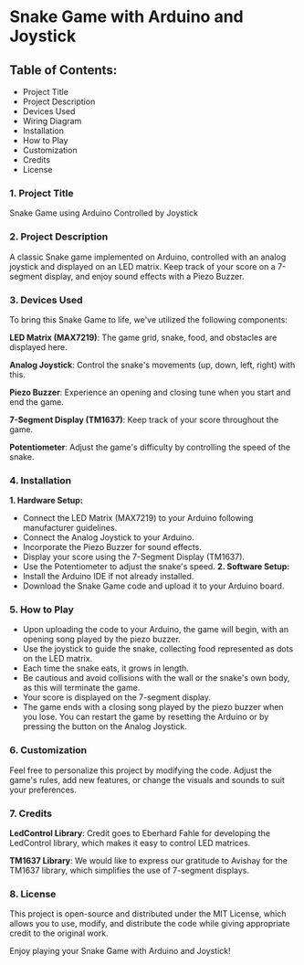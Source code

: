 # Snake Game with Arduino and Joystick

## Table of Contents:
* Project Title
* Project Description
* Devices Used
* Wiring Diagram
* Installation
* How to Play
* Customization
* Credits
* License

### 1. Project Title
Snake Game using Arduino Controlled by Joystick

### 2. Project Description
A classic Snake game implemented on Arduino, controlled with an analog joystick and displayed on an LED matrix. Keep track of your score on a 7-segment display, and enjoy sound effects with a Piezo Buzzer.

### 3. Devices Used
To bring this Snake Game to life, we've utilized the following components:

**LED Matrix (MAX7219)**: The game grid, snake, food, and obstacles are displayed here.

**Analog Joystick**: Control the snake's movements (up, down, left, right) with this.

**Piezo Buzzer**: Experience an opening and closing tune when you start and end the game.

**7-Segment Display (TM1637)**: Keep track of your score throughout the game.

**Potentiometer**: Adjust the game's difficulty by controlling the speed of the snake.

### 4. Installation
**1. Hardware Setup:**
* Connect the LED Matrix (MAX7219) to your Arduino following manufacturer guidelines.
* Connect the Analog Joystick to your Arduino.
* Incorporate the Piezo Buzzer for sound effects.
* Display your score using the 7-Segment Display (TM1637).
* Use the Potentiometer to adjust the snake's speed.
**2. Software Setup:**
* Install the Arduino IDE if not already installed.
* Download the Snake Game code and upload it to your Arduino board.

### 5. How to Play
* Upon uploading the code to your Arduino, the game will begin, with an opening song played by the piezo buzzer.
* Use the joystick to guide the snake, collecting food represented as dots on the LED matrix.
* Each time the snake eats, it grows in length.
* Be cautious and avoid collisions with the wall or the snake's own body, as this will terminate the game.
* Your score is displayed on the 7-segment display.
* The game ends with a closing song played by the piezo buzzer when you lose. You can restart the game by resetting the Arduino or by pressing the button on the Analog Joystick.

### 6. Customization
Feel free to personalize this project by modifying the code. Adjust the game's rules, add new features, or change the visuals and sounds to suit your preferences.

### 7. Credits
**LedControl Library**: Credit goes to Eberhard Fahle for developing the LedControl library, which makes it easy to control LED matrices.

**TM1637 Library**: We would like to express our gratitude to Avishay for the TM1637 library, which simplifies the use of 7-segment displays.

### 8. License
This project is open-source and distributed under the MIT License, which allows you to use, modify, and distribute the code while giving appropriate credit to the original work.

Enjoy playing your Snake Game with Arduino and Joystick!
